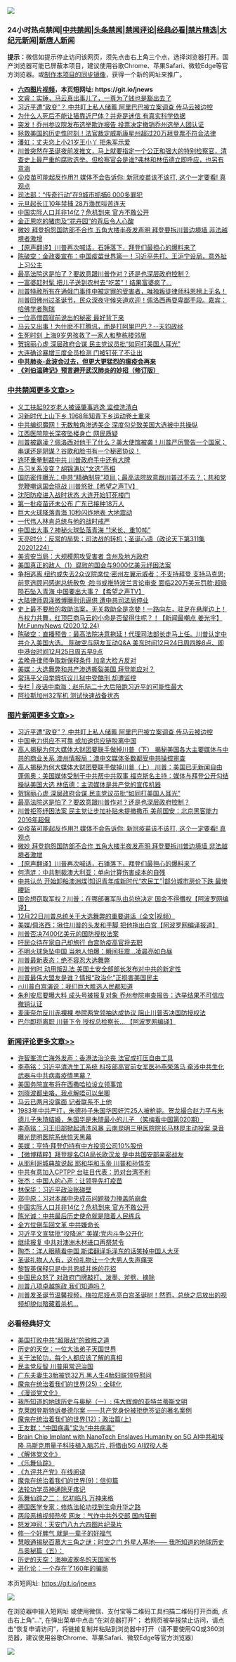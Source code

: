![](https://raw.githubusercontent.com/fqnews/bnews/master/64photo/fqnews-qr.jpg)

<div id="tt">
<h3>24小时热点禁闻|<a href="#%E4%B8%AD%E5%85%B1%E7%A6%81%E9%97%BB%E6%9B%B4%E5%A4%9A%E6%96%87%E7%AB%A0">中共禁闻</a>|<a href="#%E5%9B%BE%E7%89%87%E6%96%B0%E9%97%BB%E6%9B%B4%E5%A4%9A%E6%96%87%E7%AB%A0">头条禁闻</a>|<a href="#%E6%96%B0%E9%97%BB%E8%AF%84%E8%AE%BA%E6%9B%B4%E5%A4%9A%E6%96%87%E7%AB%A0">禁闻评论|<a href="#%E5%BF%85%E7%9C%8B%E7%BB%8F%E5%85%B8%E5%A5%BD%E6%96%87">经典必看|<a href="/video.md#%E7%A6%81%E7%89%87%E7%B2%BE%E9%80%89">禁片精选</a>|<a href="https://github.com/fqnews/djy/blob/master/gb/nf1351518.md#1">大纪元新闻</a>|<a href="https://github.com/fqnews/ntdtv/blob/master/gb/prog204.md#1">新唐人新闻</a></h3>
<div><b>提示：</b>微信如提示停止访问该网页，须先点击右上角三个点，选择浏览器打开。国产浏览器可能已屏蔽本项目，建议使用谷歌Chrome、苹果Safari、微软Edge等官方浏览器。或<a href="https://github.com/fqnews/bnews/blob/master/%E5%88%B6%E4%BD%9Cgit%E7%A6%81%E9%97%BB%E9%95%9C%E5%83%8F.md">制作本项目的同步镜像</a>，获得一个新的网址来推广。</div>
<ul>
<li><b><a href="http://d1.bdrive.tk/64.mp4" target="_blank">六四图片视频</a>，本页短网址: https://git.io/jnews</b></li>
<li><a href="/bannedvideo/20201224/1454114.md">文睿：实锤，马云真出事儿了，一尊为了钱也是豁出去了</a></li>
<li><a href="/topimagenews/20201225/1454521.md">习近平遭“政变”？ 中共盯上私人储蓄 阿里巴巴被立案调查 传马云被边控</a></li>
<li><a href="/funmedia/20201224/1454201.md">为什么人死后不能让猫靠近尸体？并非是迷信 有真实科学依据</a></li>
<li><a href="/cnnews/20201225/1454402.md">突发！乔州参议院发布选举欺诈报告 投票决定撤销乔州选举人团认证</a></li>
<li><a href="/cnnews/20201224/1454354.md">拯救美国的历史性时刻！法官裁定威斯康星州超过20万拜登票不符合法律</a></li>
<li><a href="/lifebaike/20201224/1454265.md">潘虹：丈夫恋上小21岁王小丫 拒朱军示爱</a></li>
<li><a href="/bannedvideo/20201224/1454299.md">川普突然在圣诞夜前发推文，马上就要指定一个公正和强大的特别检察官，清查史上最严重的腐败选举。但检察官会是谁?弗林和林伍德立即呼应，也另有意涵</a></li>
<li><a href="/comments/20201224/1454267.md">😲疫苗可能起反作用?! 媒体不会告诉你: 新冠疫苗该不该打, 这个一定要看! 真观点</a></li>
<li><a href="/cnnews/20201225/1454473.md">司法部：“传奇行动”在9城市抓捕6 000多罪犯</a></li>
<li><a href="/cbnews/20201224/1454159.md">元旦起长江10年禁捕 28万渔民叫苦连天</a></li>
<li><a href="/comments/20201225/1454635.md">中国实际人口并非14亿？危机到来 官方不敢公开</a></li>
<li><a href="/worldnews/20201224/1454202.md">金正恩吃的猪肉及“花卉园”的背后令人心酸</a></li>
<li><a href="/topimagenews/20201224/1454264.md">微妙 拜登抱怨国防部不合作 五角大楼半夜发声明 拜登要拆川普边境墙 非法越境者激增</a></li>
<li><a href="/comments/20201224/1454095.md">【原声翻译】川普再次喊话，石锤落下，拜登们最担心的爆料来了</a></li>
<li><a href="/cbnews/20201224/1454286.md">陈破空：金政委宣布：中国疫苗世界第一！习近平先打。王沪宁设局，意外扯上习公主</a></li>
<li><a href="/topimagenews/20201224/1454350.md">最高法院这是怕了？要故意跟川普作对？还是也深层政府控制？</a></li>
<li><a href="/funmedia/20201224/1454160.md">一富婆赶时髦 把儿子送到农村去“吃苦”！结果富婆疯了…</a></li>
<li><a href="/bannedvideo/20201225/1454432.md">川普特赦所有在通俄门事件中被定罪的受害者，唯独叛徒律师科恩榜上无名！川普回佛州过圣诞节，民众深夜守候夹道欢迎！佩洛西再耍卑鄙手段。嘉宾：哈佛学者陶瑞</a></li>
<li><a href="/funmedia/20201224/1454162.md">一位高僧圆寂前说出的秘密 最好背下来</a></li>
<li><a href="/bannedvideo/20201225/1454450.md">马云又出事！为什麽不打腾讯，而是打阿里巴巴？--天钧政经</a></li>
<li><a href="/cnnews/20201225/1454467.md">生死时刻 上海9岁男孩救了一家人和整栋楼邻居</a></li>
<li><a href="/topimagenews/20201225/1454420.md">贺锦丽心虚 深层政府合谋 民主党议员批“如同打美国人耳光”</a></li>
<li><a href="/cbnews/20201225/1454462.md">大连确诊暴增三度全员检测 门被钉死了不让出</a></li>
<li><b><a href="/comments/20200211/1275071.md" target="_blank">中共肺炎-此波会过去，但更大更猛烈的瘟疫会再来</a></b></li>
<li><b><a href="/comments/20200207/1272816.md" target="_blank">《刘伯温碑记》预言避开武汉肺炎的妙招（修订版）</a></b></li>
</ul>
</div>

<div class="catlist">
<h3><a href="/cbnews/" target="_blank">中共禁闻</a><span><a href="/cbnews/" target="_blank" rel="nofollow">更多文章>></a></span></h3>
<ul>
<li><a href="/cbnews/20201225/1454786.md" target="_blank">义工扶起92岁老人被诬肇事逃逸 监控洗清白</a></li>
<li><a href="/cbnews/20201225/1454761.md" target="_blank">习新时代上山下乡 1968年知青下乡运动卷土重来</a></li>
<li><a href="/cbnews/20201225/1454752.md" target="_blank">中共编织魔网！无数触角渗透美企 深度勾兑致美国大选被中共操纵</a></li>
<li><a href="/cbnews/20201225/1454745.md" target="_blank">江西医院院长深夜坠楼身亡 网民质疑</a></li>
<li><a href="/cbnews/20201225/1454742.md" target="_blank">川普被霸凌？佩洛西对他干了什么？美大使馆被袭！川普严厉警告一个国家；串谋还是阴谋？谷歌和脸书有一个秘密协议！</a></li>
<li><a href="/cbnews/20201225/1454721.md" target="_blank">连环重拳制裁中共 川普政府手中还有大牌</a></li>
<li><a href="/cbnews/20201225/1454714.md" target="_blank">与习关系没变？胡锦涛以“文选”亮相</a></li>
<li><a href="/cbnews/20201225/1454681.md" target="_blank">国防密件曝光：中共“精确制导”项目；最高法院故意跟川普过不去？；共和党党鞭嘲讽国会挑战 川普怒批【希望之声TV】</a></li>
<li><a href="/cbnews/20201225/1454623.md" target="_blank">沈阳防疫进入战时状态 大连开始钉死楼门</a></li>
<li><a href="/cbnews/20201225/1454625.md" target="_blank">第一批疫苗还未公布 广东已接种18万人</a></li>
<li><a href="/cbnews/20201225/1454626.md" target="_blank">巨大火球降落青海 10秒闪炸地表 大地震动</a></li>
<li><a href="/cbnews/20201225/1454628.md" target="_blank">一代伟人林肯总统与他的战时戒严</a></li>
<li><a href="/cbnews/20201225/1454660.md" target="_blank">中国出大事？神秘火球坠落青海 “1米长、重10吨”</a></li>
<li><a href="/cbnews/20201225/1454659.md" target="_blank">天亮时分：反常的局势；司法战的转机；圣诞心语（政论天下第311集 20201224）</a></li>
<li><a href="/cbnews/20201225/1454572.md" target="_blank">美资安当局：大规模网攻受害者 含州及地方政府</a></li>
<li><a href="/cbnews/20201225/1454396.md" target="_blank">美国真正的敌人（1）腐败的国会与9000亿美元纾困法案</a></li>
<li><a href="/cbnews/20201225/1454566.md" target="_blank">争相逃离 纽约或失去2众议院席位;密州左翼示威者：不支持拜登 支持马克思;前竞选顾问感谢总统赦免 ;脸书或推特波兰言论审查 面临220万美元罚款;超级陨石坠入青海 中国要出大事？【希望之声TV】</a></li>
<li><a href="/cbnews/20201225/1454564.md" target="_blank">大陆律师周泽微博曝刑讯逼供 遭中共司法局停业</a></li>
<li><a href="/cbnews/20201225/1454526.md" target="_blank">史上最不要脸的救助法案，无关救助全是贪婪！一路向左，驻足在悬崖边上！与权力共舞，红顶巨商马云的小命是否留得住呢？！【新闻最嘲点 姜光宇】Mr.FunnyNews (2020.12.24)‬</a></li>
<li><a href="/cbnews/20201225/1454520.md" target="_blank">陈破空：直播预告：最高法院决意拖延！代理司法部长走马上任。川普认定中共介入美国大选。 陈破空与网友互动Q&amp;A 美东时间12月24日周四晚8点、即中港台时间12月25日周五早9点</a></li>
<li><a href="/cbnews/20201225/1454510.md" target="_blank">孟晚舟律师争取新保释条件 加拿大检方反对</a></li>
<li><a href="/cbnews/20201225/1454509.md" target="_blank">美媒：大选舞弊和共产渗透撕裂美国 拜登能应对？</a></li>
<li><a href="/cbnews/20201225/1454508.md" target="_blank">常玮平父母举牌抗议儿狱中受酷刑 却遭监控</a></li>
<li><a href="/cbnews/20201225/1454502.md" target="_blank">专栏 | 夜话中南海：赵乐际二十大后陪跑习近平的可能性最大</a></li>
<li><a href="/cbnews/20201225/1454488.md" target="_blank">阿拉斯加州32军机 测试快速战备状态</a></li>

</ul>
</div>
<div class="catlist">
<h3><a href="/topimagenews/" target="_blank">图片新闻</a><span><a href="/topimagenews/" target="_blank" rel="nofollow">更多文章>></a></span></h3>
<ul>
<li><a href="/topimagenews/20201225/1454521.md" target="_blank">习近平遭“政变”？ 中共盯上私人储蓄 阿里巴巴被立案调查 传马云被边控</a></li>
<li><a href="/topimagenews/20201225/1454486.md" target="_blank">中国电力供应不可靠 或加速供应链脱离中国</a></li>
<li><a href="/comments/20201225/1454455.md" target="_blank">高人揭秘为何大媒体大财团要联手做掉川普（下） 揭秘美国各大主要媒体与中共的商业关系 澳州情报局：澳中文媒体多数都受中共操控审查</a></li>
<li><a href="/comments/20201225/1454454.md" target="_blank">高人揭秘为何大媒体大财团要联手做掉川普（上） 川普：美国已无新闻自由 蓬佩奥：美国媒体受制于中共帮中共叙事 福克斯名主持：媒体与拜登公开勾结操纵美国大选 林伍德：主流媒体是共产党的宣传机器</a></li>
<li><a href="/topimagenews/20201225/1454420.md" target="_blank">贺锦丽心虚 深层政府合谋 民主党议员批“如同打美国人耳光”</a></li>
<li><a href="/topimagenews/20201224/1454350.md" target="_blank">最高法院这是怕了？要故意跟川普作对？还是也深层政府控制？</a></li>
<li><a href="/topimagenews/20201224/1454290.md" target="_blank">川普拒签纾困法案 民主党让步加补贴未提撤撒币 美前国安：北京黑客能力2016年超俄</a></li>
<li><a href="/comments/20201224/1454267.md" target="_blank">😲疫苗可能起反作用?! 媒体不会告诉你: 新冠疫苗该不该打, 这个一定要看! 真观点</a></li>
<li><a href="/topimagenews/20201224/1454264.md" target="_blank">微妙 拜登抱怨国防部不合作 五角大楼半夜发声明 拜登要拆川普边境墙 非法越境者激增</a></li>
<li><a href="/comments/20201224/1454095.md" target="_blank">【原声翻译】川普再次喊话，石锤落下，拜登们最担心的爆料来了</a></li>
<li><a href="/topimagenews/20201224/1454092.md" target="_blank">何清涟：中共制裁澳大利亚：单向计算伤害成本的自残</a></li>
<li><a href="/topimagenews/20201224/1454045.md" target="_blank">中共认怂 开始卸船澳洲煤|知识青年成新时代“农民工”|部分城市房价下跌 最惨腰斩</a></li>
<li><a href="/topimagenews/20201224/1454026.md" target="_blank">国会想窃取军权？川普：在哪部署军队由总统决定 国会不得僭权【阿波罗网编译】</a></li>
<li><a href="/comments/20201224/1453979.md" target="_blank">12月22日川普总统关于大选舞弊的重要讲话（全文|视频）</a></li>
<li><a href="/topimagenews/20201224/1453850.md" target="_blank">美媒/佩洛西：揪住川普的头发和手脚 把他拖出白宫【阿波罗网编译报道】</a></li>
<li><a href="/topimagenews/20201224/1453842.md" target="_blank">川普否决7400亿美元的国防授权法案</a></li>
<li><a href="/topimagenews/20201224/1453820.md" target="_blank">吁民众待在家自己却旅行 白宫防疫高官将去职</a></li>
<li><a href="/topimagenews/20201224/1453772.md" target="_blank">不明火球急坠中国 当地人怕爆：瞬间狂震…凌晨亮如白昼</a></li>
<li><a href="/topimagenews/20201224/1453628.md" target="_blank">川普最新表态：绝不容忍大选舞弊</a></li>
<li><a href="/topimagenews/20201224/1453700.md" target="_blank">川普何时 动用叛乱法 美国土安全部部长发布对中共的新定性</a></li>
<li><a href="/topimagenews/20201223/1453578.md" target="_blank">川普最伟大盟友是谁？情报“政治化”正损害美国民主</a></li>
<li><a href="/comments/20201223/1453408.md" target="_blank">🔥川普白宫演说：我们巨大胜选人民都知道</a></li>
<li><a href="/topimagenews/20201223/1453495.md" target="_blank">朱利安尼要曝大料 成头号被报复对象 乔州参院审查报告：选举结果不可信应撤销认证</a></li>
<li><a href="/topimagenews/20201223/1453440.md" target="_blank">麦康奈尔反川赤裸裸 参院两党领袖达成协议 阻止川普否决国防授权法</a></li>
<li><a href="/topimagenews/20201223/1453433.md" target="_blank">巴尔即将离职 川普下令 授权总检察长&#8230; 【阿波罗网编译】</a></li>

</ul>
</div>
<div class="catlist">
<h3><a href="/comments/" target="_blank">新闻评论</a><span><a href="/comments/" target="_blank" rel="nofollow">更多文章>></a></span></h3>
<ul>
<li><a href="/comments/20201225/1454771.md" target="_blank">许智峯流亡海外发声：香港法治沦丧 法官成打压自由工具</a></li>
<li><a href="/comments/20201225/1454764.md" target="_blank">李燕铭：习近平清洗生工系统 科技部高官前女军医孙燕荣落马 牵涉中共生化武器与中共病毒疫情黑幕？</a></li>
<li><a href="/comments/20201225/1454762.md" target="_blank">美国务院宣布将在西撒哈拉设立领事馆</a></li>
<li><a href="/comments/20201225/1454751.md" target="_blank">刘晓波都坐咯，我点解唔可以坐唧</a></li>
<li><a href="/comments/20201225/1454747.md" target="_blank">马云已两月没露面 记者联系不上他</a></li>
<li><a href="/comments/20201225/1454746.md" target="_blank">1983年中共严打，朱德孙子朱国华因奸污25人被枪毙。贺龙撮合赵力平与朱德儿子朱琦结婚，朱国华是朱琦最小的儿子 （笑梅看中国第020期）</a></li>
<li><a href="/comments/20201225/1454743.md" target="_blank">李燕铭：习王旧部掀起清洗风暴 云南昆明三甲医院院长马林昆主动投案 录音曝光昆明医院系统惊天黑幕</a></li>
<li><a href="/comments/20201225/1454708.md" target="_blank">美媒：亨特·拜登仍持有中方投资公司10%股份</a></li>
<li><a href="/comments/20201225/1454695.md" target="_blank">【微博精粹】拜登提名CIA局长欧汉龙 是中共国安部亲密战友</a></li>
<li><a href="/comments/20201225/1454645.md" target="_blank">从耶利哥城典故说起 耶和华和玉帝 川普和孙悟空</a></li>
<li><a href="/comments/20201225/1454640.md" target="_blank">中共有意加入CPTPP 台驻日代表：恐对台湾不利</a></li>
<li><a href="/comments/20201225/1454638.md" target="_blank">张杰：中国人的心声：让领导先打疫苗</a></li>
<li><a href="/comments/20201225/1454637.md" target="_blank">林保华：习近平政治账碰壁</a></li>
<li><a href="/comments/20201225/1454636.md" target="_blank">郑中原：习对本届中央成员问题极力掩盖防崩盘</a></li>
<li><a href="/comments/20201225/1454635.md" target="_blank">中国实际人口并非14亿？危机到来 官方不敢公开</a></li>
<li><a href="/comments/20201225/1454634.md" target="_blank">陈光诚：中共最后历史使命就是陪着人民练兵</a></li>
<li><a href="/comments/20201225/1454629.md" target="_blank">全方位倒车回文革 中共嫌命长</a></li>
<li><a href="/comments/20201225/1454616.md" target="_blank">习近平文宣猛批“投降派” 美媒:党内斗争公开化</a></li>
<li><a href="/comments/20201225/1454615.md" target="_blank">继续报复 中共对澳洲木材进口再祭禁令</a></li>
<li><a href="/comments/20201225/1454611.md" target="_blank">陶杰：洋人眼睛看中国 斯诺翻译毛泽东的话笑掉中国人大牙</a></li>
<li><a href="/comments/20201225/1454598.md" target="_blank">圣诞礼物人人有，这份礼物让一个大男人失声痛哭</a></li>
<li><a href="/comments/20201225/1454590.md" target="_blank">黎智英保释只是中共恩威并施的花招</a></li>
<li><a href="/comments/20201225/1454580.md" target="_blank">中国民众怒了 对政府门牌敲打、泼墨、斧劈、摘除</a></li>
<li><a href="/comments/20201225/1454417.md" target="_blank">川普八项卓越施政 我们知道吗？</a></li>
<li><a href="/comments/20201225/1454416.md" target="_blank">川普发圣诞节温馨视频，梅拉尼娅点亮白宫圣诞树！然而，总统之后放出的视频却貌似暗藏着杀机…</a></li>

</ul>
</div>

<div class="catlist">
<h3>必看经典好文</h3>
<ul>
<li><a href="/comments/20200731/1372471.md" target="_blank">美国打败中共“超限战”的致胜之道</a></li>
<li><a href="/tculture/20121025/73067.md" target="_blank">历史的天空：一位大法弟子天国世界</a></li>
<li><a href="/topimagenews/20161125/619230.md" target="_blank">关于法轮功，每个人都应该了解的真相</a></li>
<li><a href="/comments/20200621/1348236.md" target="_blank">民主党反智 川普用常识治国</a></li>
<li><a href="/cbnews/20200611/1343037.md" target="_blank">广东夫妻生3胎被罚32万 黑人生4胎妇联领导慰问</a></li>
<li><a href="/comments/20181017/1014654.md" target="_blank">魔鬼在统治着我们的世界(25)：全球化</a></li>
<li><a href="/comments/20200521/783167.md" target="_blank">《漫谈党文化》</a></li>
<li><a href="/tculture/xiulian/20170611/772817.md" target="_blank">我所知道的地球历史与奥秘（一）: 伟大辉煌的亚特兰蒂斯文明</a></li>
<li><a href="/comments/20201010/1411225.md" target="_blank">克莱因登斯特诉曼德尔案 ——共产党身份被拒绝签证的著名案例</a></li>
<li><a href="/topimagenews/20180601/951286.md" target="_blank">魔鬼在统治着我们的世界(12)：政治篇(上)</a></li>
<li><a href="/comments/20200318/1295755.md" target="_blank">王友群：“中国病毒”实为“中共病毒”</a></li>
<li><a href="/comments/20200901/1451956.md" target="_blank">Brain Chip Implant with NanoTech Enslaves Humanity on 5G AI中共和埃隆∙马斯克用量子科技植入脑芯片, 将借由5G AI奴役人类</a></li>
<li><a href="/bookwiki/20130610/138400.md" target="_blank">《解体党文化》</a></li>
<li><a href="/comments/20200527/783191.md" target="_blank">《乐舞仙踪》</a></li>
<li><a href="/bookonline/20131116/201057.md" target="_blank">《九评共产党》在线阅读</a></li>
<li><a href="/topimagenews/20180529/949649.md" target="_blank">魔鬼在统治着我们的世界(9)：信仰篇</a></li>
<li><a href="/health/20170626/780263.md" target="_blank">法轮功学员神通除牙疼记</a></li>
<li><a href="/tculture/20170711/790081.md" target="_blank">乐舞仙踪之二： 忆初临凡 万神来格</a></li>
<li><a href="/comments/20200607/783186.md" target="_blank">德国医学专家：修炼法轮功找到生命升华之路</a></li>
<li><a href="/cbnews/20200703/1355059.md" target="_blank">两段恶搞视频热传 网友：气炸中共外交部 国内狂删</a></li>
<li><a href="/comments/20200604/783200.md" target="_blank">怒发冲冠：天安门八九六四图片纪录片</a></li>
<li><a href="/funmedia/20200713/1359909.md" target="_blank">修一个好脾气 就是一辈子的好福气</a></li>
<li><a href="/cbnews/20170907/819423.md" target="_blank">慧眼通揭秘百慕大三角之谜：时空之门 外星人基地—— 我所知道的地球历史与奥秘篇（五）：</a></li>
<li><a href="/tculture/xiulian/20170318/732480.md" target="_blank">历史的天空：海神波塞冬的天国家书</a></li>
<li><a href="/comments/20200907/1392278.md" target="_blank">进化论：一个存在了160年的骗局</a></li>

</ul>
</div>

本页短网址: https://git.io/jnews

![](https://raw.githubusercontent.com/fqnews/bnews/master/64photo/fqnews-qr.jpg)

在浏览器中输入短网址 或使用微信、支付宝等二维码工具扫描二维码打开页面, 点击右上角"...", 在弹出菜单中点击“在浏览器打开”； 若网页被举报禁止访问，请点击“恢复申请访问”，将链接复制并粘贴到浏览器中打开（请不要使用QQ或360浏览器，建议使用谷歌Chrome、苹果Safari、微软Edge等官方浏览器）

![](https://raw.githubusercontent.com/fqnews/bnews/master/64photo/wx.jpg)